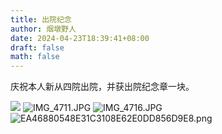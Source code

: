 ```yaml
---
title: 出院纪念
author: 烟墩野人
date: 2024-04-23T18:39:41+08:00
draft: false
math: false
---
```

庆祝本人新从四院出院，并获出院纪念章一块。

![](https://barbarian-1306448949.cos.ap-nanjing.myqcloud.com/undefined20240423184149.png)
![IMG_4711.JPG](https://barbarian-1306448949.cos.ap-nanjing.myqcloud.com/undefinedIMG_4711.JPG)
![IMG_4716.JPG](https://barbarian-1306448949.cos.ap-nanjing.myqcloud.com/undefinedIMG_4716.JPG)
![EA46880548E31C3108E62E0DD856D9E8.png](https://barbarian-1306448949.cos.ap-nanjing.myqcloud.com/undefinedEA46880548E31C3108E62E0DD856D9E8.png)
